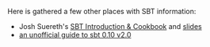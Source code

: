 Here is gathered a few other places with SBT information:

* Josh Suereth's [SBT Introduction & Cookbook](http://www.youtube.com/watch?v=vED2LMbdFDc) and [slides](https://docs.google.com/present/view?id=dfqn4jb_115x89dq2dg&pli=)
* [an unofficial guide to sbt 0.10 v2.0](http://eed3si9n.com/sbt-010-guide)